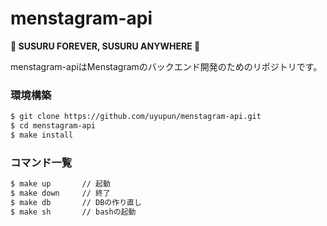 # menstagram-api

**🍜 SUSURU FOREVER, SUSURU ANYWHERE 🍜**

menstagram-apiはMenstagramのバックエンド開発のためのリポジトリです。

### 環境構築

```bash
$ git clone https://github.com/uyupun/menstagram-api.git
$ cd menstagram-api
$ make install
```

### コマンド一覧

```bash
$ make up       // 起動
$ make down     // 終了
$ make db       // DBの作り直し
$ make sh       // bashの起動
```